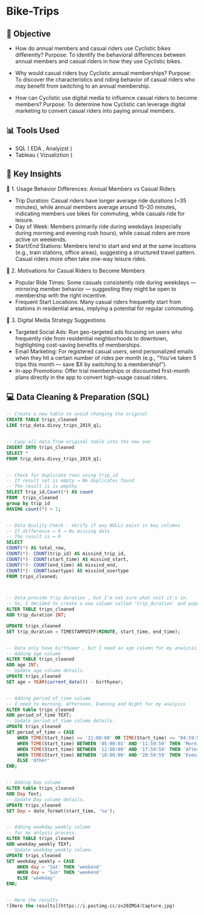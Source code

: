 # Bike-Trips

## 🎯 Objective
- How do annual members and casual riders use Cyclistic bikes differently?
Purpose:
To identify the behavioral differences between annual members and casual riders in how they use Cyclistic bikes.

- Why would casual riders buy Cyclistic annual memberships?
Purpose:
To discover the characteristics and riding behavior of casual riders who may benefit from switching to an annual membership.


- How can Cyclistic use digital media to influence casual riders to become members?
Purpose:
To determine how Cyclistic can leverage digital marketing to convert casual riders into paying annual members.


## 📊 Tools Used
- SQL ( EDA , Analyizst )
- Tableau ( Vizualiztion )

## 🧠 Key Insights
📌 1. Usage Behavior Differences: Annual Members vs Casual Riders
- Trip Duration: Casual riders have longer average ride durations (~35 minutes), while annual members average around 15–20 minutes, indicating members use bikes for commuting, while casuals ride for leisure.
- Day of Week: Members primarily ride during weekdays (especially during morning and evening rush hours), while casual riders are more active on weekends.
- Start/End Stations: Members tend to start and end at the same locations (e.g., train stations, office areas), suggesting a structured travel pattern. Casual riders more often take one-way leisure rides.

📌 2. Motivations for Casual Riders to Become Members
- Popular Ride Times: Some casuals consistently ride during weekdays — mirroring member behavior — suggesting they might be open to membership with the right incentive.
- Frequent Start Locations: Many casual riders frequently start from stations in residential areas, implying a potential for regular commuting.

📌 3. Digital Media Strategy Suggestions
- Targeted Social Ads: Run geo-targeted ads focusing on users who frequently ride from residential neighborhoods to downtown, highlighting cost-saving benefits of memberships.
- Email Marketing: For registered casual users, send personalized emails when they hit a certain number of rides per month (e.g., “You’ve taken 5 trips this month — save $X by switching to a membership!”).
- In-app Promotions: Offer trial memberships or discounted first-month plans directly in the app to convert high-usage casual riders.



## 💻 Data Cleaning & Preparation (SQL)

```sql
-- Create a new table to avoid changing the original
CREATE TABLE trips_cleaned
LIKE trip_data.divvy_trips_2019_q1;


-- Copy all data from original table into the new one
INSERT INTO trips_cleaned
SELECT *
FROM trip_data.divvy_trips_2019_q1;


-- Check for duplicate rows using trip_id
-- If result set is empty → No duplicates found
-- The result is is empthy 
SELECT trip_id,Count(*) AS count
FROM  trips_cleaned
group by trip_id
HAVING count(*) > 1;


-- Data Quality Check - Verify if any NULLs exist in key columns
-- If difference = 0 → No missing data
-- The result is = 0 
SELECT 
COUNT(*) AS total_row,
COUNT(*)- COUNT(trip_id) AS missind_trip_id,
COUNT(*)- COUNT(start_time) AS missind_start,
COUNT(*)- COUNT(end_time) AS missind_end,
COUNT(*)- COUNT(usertype) AS missind_usertype
FROM trips_cleaned;



-- Data provide trip duration , but I'm not sure what unit it's in.
-- So, I decided to create a new column called 'trip_duration' and populate it using TIMESTAMPDIFF
ALTER TABLE trips_cleaned
ADD trip_duration INT;

UPDATE trips_cleaned
SET trip_duration = TIMESTAMPDIFF(MINUTE, start_time, end_time);


-- Data only have birthyear , but I need an age column for my analysis.
-- Adding age colume
ALTER TABLE trips_cleaned
ADD age INT;
-- Update age colume details.
UPDATE trips_cleaned
SET age = YEAR(current_date()) - birthyear;


-- Adding period_of_time colume
-- I need to morning, Afternoon, Evening and Night for my analysis
ALTER table trips_cleaned
ADD period_of_time TEXT;
-- Update period_of_time colume details.
UPDATE trips_cleaned
SET period_of_time = CASE
    WHEN TIME(Start_time) >= '21:00:00' OR TIME(Start_time) <= '04:59:59' THEN 'Night'  -- between and cannot use between day, use OR instead!!
    WHEN TIME(Start_time) BETWEEN '05:00:01' AND '11:59:59' THEN 'Morning'
    WHEN TIME(Start_time) BETWEEN '12:00:00' AND '17:59:59' THEN 'Afternoon'
    WHEN TIME(Start_time) BETWEEN '18:00:00' AND '20:59:59' THEN 'Evening'
    ELSE 'Other'
END;


-- Adding Day colume
ALTER table trips_cleaned
ADD Day Text;
-- Update Day colume details.
UPDATE trips_cleaned
SET Day = date_format(start_time, '%a');


-- Adding weekday_weekly colume
-- for my anlysis process.
ALTER TABLE trips_cleaned
ADD weekday_weekly TEXT;
-- Update weekday_weekly colume.
UPDATE trips_cleaned
SET weekday_weekly = CASE
	WHEN day = 'Sat' THEN 'weekend'
	WHEN day = 'Sun' THEN 'weekend'
	ELSE 'weekday'
END;


-- Here the results
![Here the results](https://i.postimg.cc/zv20ZMG4/Capture.jpg)





